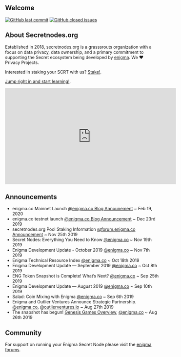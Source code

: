 ## Welcome

[![GitHub last commit](https://img.shields.io/github/last-commit/secretnodes/learn)](https://github.com/secretnodes/learn/commits/master)
[![GitHub closed issues](https://img.shields.io/github/issues-closed/secretnodes/learn)](https://github.com/secretnodes/learn/issues)

## About Secretnodes.org

Established in 2018, secretnodes.org is a grasssrouts organization with a focus on data privacy, data ownership, and a primary commitment to supporting the Secret ecosystem being developed by [enigma](https://enigma.co). We ❤️ Privacy Projects.

Interested in staking your SCRT with us? [Stake!](https://secretnodes.org/#/stake).

[Jump right in and start learning!](https://secretnodes.org/#/enigma-quickstart).

<iframe width="560" height="315" src="https://www.youtube.com/embed/z1NydoKd_Q0" frameborder="0" allow="accelerometer; autoplay; encrypted-media; gyroscope; picture-in-picture" allowfullscreen></iframe>

## Announcements

- enigma.co Mainnet Launch [@enigma.co Blog Announement](https://blog.enigma.co/the-enigma-mainnet-has-launched-3bd0d40fe80d) ~ Feb 19, 2020
- enigma.co testnet launch [@enigma.co Blog Announcement](https://blog.enigma.co/announcing-the-launch-of-enigmas-first-networked-testnet-359fd816cb69) ~ Dec 23rd 2019
- secretnodes.org Pool Staking Information [@forum.enigma.co Announcement](https://forum.enigma.co/t/secretnodes-org-pool-staking-information/1167) ~ Nov 25th 2019
- Secret Nodes: Everything You Need to Know [@enigma.co](https://blog.enigma.co/secret-nodes-everything-you-need-to-know-2c75c72046e2) ~ Nov 19th 2019
- Enigma Development Update - October 2019 [@enigma.co](https://blog.enigma.co/enigma-development-update-october-2019-663352690309) ~ Nov 7th 2019
- Enigma Technical Resource Index [@enigma.co](https://blog.enigma.co/enigma-technical-resource-index-bd9110714ea6) ~ Oct 18th 2019
- Enigma Development Update — September 2019 [@enigma.co](https://blog.enigma.co/enigma-development-update-september-2019-fe0637ad0376) ~ Oct 8th 2019
- ENG Token Snapshot is Complete! What’s Next? [@enigma.co](https://blog.enigma.co/eng-token-snapshot-is-complete-whats-next-da859a20699f) ~ Sep 25th 2019
- Enigma Development Update — August 2019 [@enigma.co](https://blog.enigma.co/enigma-development-update-august-2019-298ccadfcd1e) ~ Sep 10th 2019
- Salad: Coin Mixing with Enigma [@enigma.co](https://blog.enigma.co/salad-coin-mixing-with-enigma-1c565adee79c) ~ Sep 6th 2019
- Enigma and Outlier Ventures Announce Strategic Partnership. [@enigma.co](http://bit.ly/2zqcR6G), [@outlierventures.io](https://outlierventures.io/outlier-ventures-announces-strategic-partnership-with-enigma-protocol/) ~ Aug 27th 2019
- The snapshot has begun! [Genesis Games Overview](/genesisgames-overview?id=when-is-the-eng-snapshot-window), [@enigma.co](https://blog.enigma.co/eng-mainnet-token-snapshot-dates-and-next-steps-d3b9626b30d5) ~ Aug 26th 2019

## Community

For support on running your Enigma Secret Node please visit the [enigma forums](https://forum.enigma.co/c/enigma-nodes/8).
